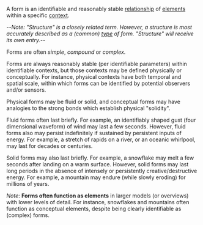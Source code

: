 A form is an identifiable and reasonably stable [relationship](https://github.com/gcassel/Modular-Organization-Terminology/blob/master/terms/relationship.md) of [elements](https://github.com/gcassel/Modular-Organization-Terminology/blob/master/terms/element.md) within a specific [context](https://github.com/gcassel/Modular-Organization-Terminology/blob/master/terms/context.md).

--*Note: "Structure" is a closely related term.  However, a structure is most accurately described as a (common) [type](https://github.com/gcassel/Modular-Organization-Terminology/blob/master/terms/type.md) of form.  "Structure" will receive its own entry.*-- 

Forms are often *simple*, *compound* or *complex*.

Forms are always reasonably stable (per identifiable parameters) within identifiable contexts, but those contexts may be defined physically or conceptually.  For instance, physical contexts have both temporal and spatial scale, within which forms can be identified by potential observers and/or sensors.  

Physical forms may be fluid or solid, and conceptual forms may have analogies to the strong bonds which establish physical "solidity".

Fluid forms often last briefly.  For example, an identifiably shaped gust (four dimensional waveform) of wind may last a few seconds.  However, fluid forms also may persist indefinitely if sustained by persistent inputs of energy.  For example, a stretch of rapids on a river, or an oceanic whirlpool, may last for decades or centuries.  

Solid forms may also last briefly.  For example, a snowflake may melt a few seconds after landing on a warm surface.  However, solid forms may last long periods in the absence of intensely or persistently creative/destructive energy.  For example, a mountain may endure (while slowly eroding) for millions of years.   

*Note*:  **Forms often function as elements** in larger models (or overviews) with lower levels of detail.  For instance, snowflakes and mountains often function as conceptual elements, despite being clearly identifiable as (complex) forms.
